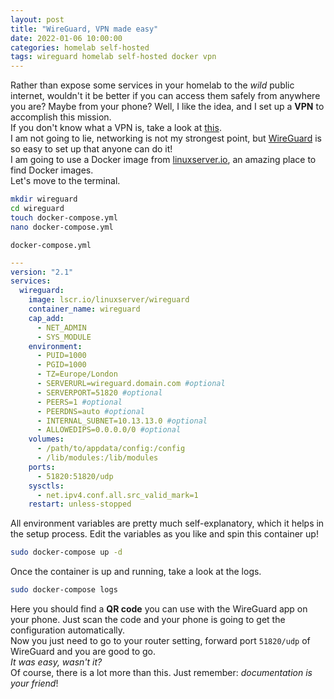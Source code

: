```yaml
---
layout: post
title: "WireGuard, VPN made easy"
date: 2022-01-06 10:00:00
categories: homelab self-hosted
tags: wireguard homelab self-hosted docker vpn
---
```


Rather than expose some services in your homelab to the _wild_ public internet, wouldn't it be better if you can access them safely from anywhere you are? Maybe from your phone?
Well, I like the idea, and I set up a **VPN** to accomplish this mission.\
If you don't know what a VPN is, take a look at [this](https://en.wikipedia.org/wiki/Virtual_private_network).\
I am not going to lie, networking is not my strongest point, but [WireGuard](https://www.wireguard.com/) is so easy to set up that anyone can do it!\
I am going to use a Docker image from [linuxserver.io](https://docs.linuxserver.io/images/docker-wireguard), an amazing place to find Docker images.\
Let's move to the terminal.
```bash
mkdir wireguard
cd wireguard
touch docker-compose.yml
nano docker-compose.yml
```
`docker-compose.yml`
```yaml
---
version: "2.1"
services:
  wireguard:
    image: lscr.io/linuxserver/wireguard
    container_name: wireguard
    cap_add:
      - NET_ADMIN
      - SYS_MODULE
    environment:
      - PUID=1000
      - PGID=1000
      - TZ=Europe/London
      - SERVERURL=wireguard.domain.com #optional
      - SERVERPORT=51820 #optional
      - PEERS=1 #optional
      - PEERDNS=auto #optional
      - INTERNAL_SUBNET=10.13.13.0 #optional
      - ALLOWEDIPS=0.0.0.0/0 #optional
    volumes:
      - /path/to/appdata/config:/config
      - /lib/modules:/lib/modules
    ports:
      - 51820:51820/udp
    sysctls:
      - net.ipv4.conf.all.src_valid_mark=1
    restart: unless-stopped
```
All environment variables are pretty much self-explanatory, which it helps in the setup process. Edit the variables as you like
and spin this container up!
```bash
sudo docker-compose up -d
```
Once the container is up and running, take a look at the logs.
```bash
sudo docker-compose logs
```
Here you should find a **QR code** you can use with the WireGuard app on your phone. Just scan the code and your phone is going to
get the configuration automatically.\
Now you just need to go to your router setting, forward port `51820/udp` of WireGuard and you are good to go.\
_It was easy, wasn't it?_\
Of course, there is a lot more than this. Just remember: _documentation is your friend_!
